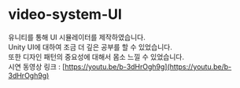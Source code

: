 # video-system-UI
유니티를 통해 UI 시뮬레이터를 제작하였습니다.<br>
Unity UI에 대하여 조금 더 깊은 공부를 할 수 있었습니다.<br>
또한 디자인 패턴의 중요성에 대해서 몸소 느낄 수 있었습니다.<br>
시연 동영상 링크 : [https://youtu.be/b-3dHrOgh9g](https://youtu.be/b-3dHrOgh9g)<br>

